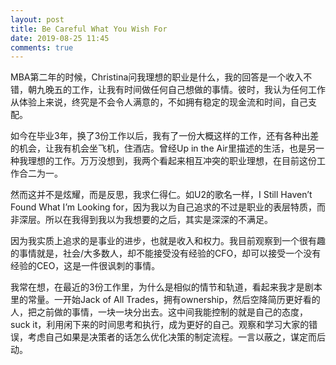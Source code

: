 ```yaml
---
layout: post
title: Be Careful What You Wish For
date: 2019-08-25 11:45
comments: true
---
```

MBA第二年的时候，Christina问我理想的职业是什么，我的回答是一个收入不错，朝九晚五的工作，让我有时间做任何自己想做的事情。彼时，我认为任何工作从体验上来说，终究是不会令人满意的，不如拥有稳定的现金流和时间，自己支配。

如今在毕业3年，换了3份工作以后，我有了一份大概这样的工作，还有各种出差的机会，让我有机会坐飞机，住酒店。曾经Up in the Air里描述的生活，也是另一种我理想的工作。万万没想到，我两个看起来相互冲突的职业理想，在目前这份工作合二为一。

然而这并不是炫耀，而是反思，我求仁得仁。如U2的歌名一样，I Still Haven’t Found What I’m Looking for，因为我以为自己追求的不过是职业的表层特质，而非深层。所以在我得到我以为我想要的之后，其实是深深的不满足。

因为我实质上追求的是事业的进步，也就是收入和权力。我目前观察到一个很有趣的事情就是，社会/大多数人，却不能接受没有经验的CFO，却可以接受一个没有经验的CEO，这是一件很讽刺的事情。

我常在想，在最近的3份工作里，为什么是相似的情节和轨道，看起来我才是剧本里的常量。一开始Jack of All Trades，拥有ownership，然后空降简历更好看的人，把之前做的事情，一块一块分出去。这中间我能控制的就是自己的态度，suck it，利用闲下来的时间思考和执行，成为更好的自己。观察和学习大家的错误，考虑自己如果是决策者的话怎么优化决策的制定流程。一言以蔽之，谋定而后动。